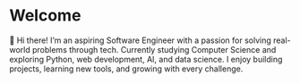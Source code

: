 # Welcome
👋 Hi there! I’m an aspiring Software Engineer with a passion for solving real-world problems through tech. Currently studying Computer Science and exploring Python, web development, AI, and data science. I enjoy building projects, learning new tools, and growing with every challenge.
